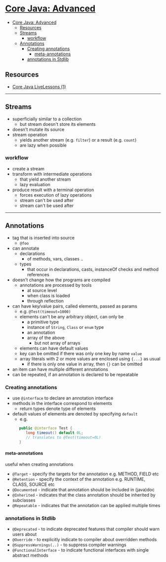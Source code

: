 # [Core Java: Advanced](https://learning.oreilly.com/videos/core-java-advanced/9780134643595?autoplay=false)

- [Core Java: Advanced](#core-java-advanced)
  - [Resources](#resources)
  - [Streams](#streams)
    - [workflow](#workflow)
  - [Annotations](#annotations)
    - [Creating annotations](#creating-annotations)
      - [meta-annotations](#meta-annotations)
    - [annotations in Stdlib](#annotations-in-stdlib)

## Resources

- [Core Java LiveLessons (1)](<http://horstmann.com/corejava/livelessons2/#(1)>)

---

## Streams

- superficially similar to a collection
  - but stream doesn't store its elements
- doesn't mutate its source
- stream operation
  - yields another stream (e.g. `filter`) or a result (e.g. `count`)
  - are lazy when possible

### workflow

- create a stream
- transform with intermediate operations
  - that yield another stream
  - lazy evaluation
- produce result with a terminal operation
  - forces execution of lazy operations
  - stream can't be used after
  - stream can't be used after

---

## Annotations

- tag that is inserted into source
  - `@foo`
- can annotate
  - declarations
    - of methods, vars, classes ..
  - types
    - that occur in declarations, casts, instanceOf checks and method references
- doesn't change how the programs are compiled
  - annotations are processed by tools
    - at source level
    - when class is loaded
    - through reflection
- can have key/value pairs, called elements, passed as params
  - e.g. `@Test(timeout=1000)`
  - elements can't be any arbitrary object, can only be
    - a primitive type
    - instance of `String`, `Class` or `enum` type
    - an annotation
    - array of the above
      - but not array of arrays
  - elements can have default values
  - key can be omitted if there was only one key by name `value`
  - array literals with 2 or more values are enclosed using `{...}` as usual
    - if there is only one value in array, then `{}` can be omitted
- an item can have multiple different annotations
- can be repeated, if an annotation is declared to be repeatable

### Creating annotations

- use `@interface` to declare an annotation interface
- methods in the interface correspond to elements
  - return types denote type of elements
- default values of elements are denoted by specifying `default`
  - e.g.
  ```java
     public @interface Test {
        long timeout() default 0L;
        // translates to @Test(timeout=0L)
     }
  ```

#### meta-annotations

useful when creating annotations

- `@Target` - specify the targets for the annotation e.g. METHOD, FIELD etc
- `@Retention` - specify the context of the annotation e.g. RUNTIME, CLASS, SOURCE etc
- `@Documented` - indicate that annotation should be included in (java)doc
- `@Inherited` - indicates that the class annotation should be inherited by subclasses
- `@Repeatable` - indicates that the annotation can be applied multiple times

### annotations in Stdlib

- `@Deprecated` - to indicate deprecated features that compiler should warn users about
- `@Override` - to explicitly indicate to compiler about overridden methods
- `@SuppressWarnings(..)` - to suppress compiler warnings
- `@FunctionalInterface` - to indicate functional interfaces with single abstract methods
